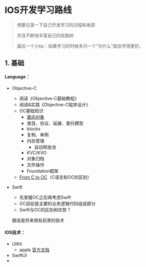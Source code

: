 # IOS开发学习路线

> 想要记录一下自己开发学习的过程和收获
>
> 并且不断地丰富自己的技能树
>
> 最后一个小tip：如果学习的时候多问一个“为什么”就会学得更好。

## 1. 基础

#### Language：

- Objective-C

  - 阅读《Objective-C基础教程》
  - 阅读&实践《Objective-C程序设计》
  - OC基础知识
    - [面向对象](./code/面向对象/fraction.m)
    - 类目、协议、延展、委托模型
    - blocks
    - 复制、单例
    - 内存管理
      - 自动释放池
    - KVC/KVO
    - 对象归档
    - 文件操作
    - Foundation框架
  - [From C to OC](<https://github.com/szupzj18/Mobile-development-Notes/blob/master/iOS/C-To-OC.md>)（C语言和OC的区别）

- Swift

  - 先掌握OC之后再考虑Swift
  - OC目前是主要的业务逻辑代码组成部分
  - Swift与OC的区别和优势？

  据说是将来很有前景的技术

#### IOS技术：

- UIKit
  - apple [官方文档](<https://developer.apple.com/cn/documentation/uikit/>)
- SwiftUI
- 
